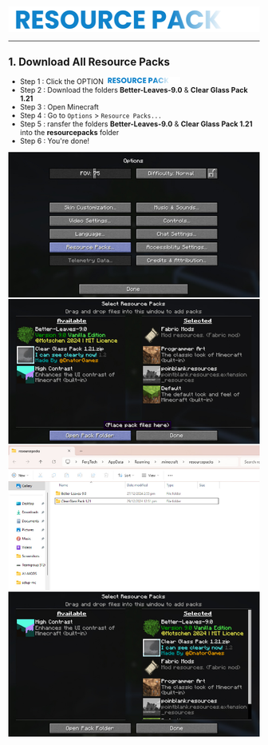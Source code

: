 ##

<div align="center"> <img src="assets/texts/resourcepack.png"> </div>

---

## 1. Download All Resource Packs

- Step 1 : Click the OPTION <a href="https://drive.google.com/drive/u/0/folders/1fCE552raGQK7nNoW5SKWI0pFotz8BluG">
    <img src="assets/texts/resourcepack.png" alt="Download Mods" width="150"> </a>
- Step 2 : Download the folders **Better-Leaves-9.0** & **Clear Glass Pack 1.21**
- Step 3 : Open Minecraft
- Step 4 : Go to `Options` > `Resource Packs...`
- Step 5 : ransfer the folders **Better-Leaves-9.0** & **Clear Glass Pack 1.21** into the **resourcepacks** folder
- Step 6 : You're done!

<div align="center"> <img src="assets/images/resourcepack/Screenshot (678).jpg"> </div>
<div align="center"> <img src="assets/images/resourcepack/Screenshot (681).jpg"> </div>
<div align="center"> <img src="assets/images/resourcepack/Screenshot (682).jpg"> </div>
<div align="center"> <img src="assets/images/resourcepack/Screenshot (680).jpg"> </div>

  ##
